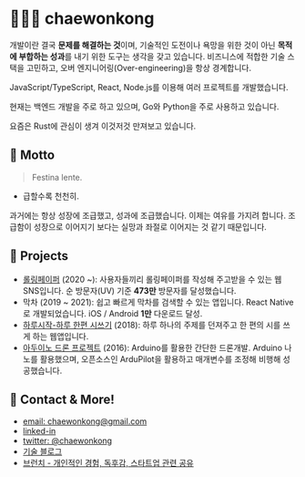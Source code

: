 # 👨🏾‍💻 chaewonkong

개발이란 결국 **문제를 해결하는 것**이며, 기술적인 도전이나 욕망을 위한 것이 아닌 **목적에 부합하는 성과**를 내기 위한 도구는 생각을 갖고 있습니다.
비즈니스에 적합한 기술 스택을 고민하고, 오버 엔지니어링(Over-engineering)을 항상 경계합니다.

JavaScript/TypeScript, React, Node.js를 이용해 여러 프로젝트를 개발했습니다. 

현재는 백엔드 개발을 주로 하고 있으며,
Go와 Python을 주로 사용하고 있습니다.

요즘은 Rust에 관심이 생겨 이것저것 만져보고 있습니다.

## 🎈 Motto
> Festina lente.

- 급할수록 천천히.

과거에는 항상 성장에 조급했고, 성과에 조급했습니다. 이제는 여유를 가지려 합니다. 조급함이 성장으로 이어지기 보다는 실망과 좌절로 이어지는 것 같기 때문입니다.

## 🚀 Projects

- [롤링페이퍼](https://rollingpaper.site) (2020 ~): 사용자들끼리 롤링페이퍼를 작성해 주고받을 수 있는 웹 SNS입니다. 순 방문자(UV) 기준 **473만** 방문자를 달성했습니다.
- 막차 (2019 ~ 2021): 쉽고 빠르게 막차를 검색할 수 있는 앱입니다. React Native로 개발되었습니다. iOS / Android **1만** 다운로드 달성.
- [하루시작-하루 한편 시쓰기](https://harusijak.com) (2018): 하루 하나의 주제를 던져주고 한 편의 시를 쓰게 하는 웹앱입니다.
- [아두이노 드론 프로젝트](https://www.youtube.com/embed/-yl7HBhhvFA) (2016): Arduino를 활용한 간단한 드론개발. Arduino 나노를 활용했으며, 오픈소스인 ArduPilot을 활용하고 매개변수를 조정해 비행해 성공했습니다.

## 💌 Contact & More!

- [email: chaewonkong@gmail.com](mailto://chaewonkong@gmail.com)
- [linked-in](https://www.linkedin.com/in/chaewon-kong-958986119/)
- [twitter: @chaewonkong](https://twitter.com/chaewonkong)
- [기술 블로그](https://leonkong.cc)
- [브런치 - 개인적인 경험, 독후감, 스타트업 관련 공유](https://brunch.co.kr/@chaewonkong)
